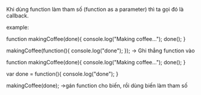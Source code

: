 Khi dùng function làm tham số (function as a parameter) thì ta gọi đó là callback.

example:

function makingCoffee(done){
    console.log("Making coffee...");
    done();
}

makingCoffee(function(){
    console.log("done");
});
-> Ghi thẳng function vào

function makingCoffee(done){
    console.log("Making coffee...");
    done();
}

var done = function(){
    console.log("done");
}

makingCoffee(done);
->gán function cho biến, rồi dùng biến làm tham số





